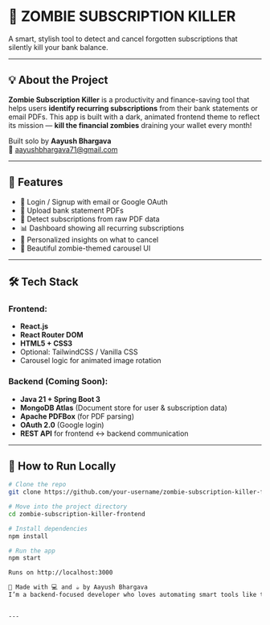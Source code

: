 # 🧟 ZOMBIE SUBSCRIPTION KILLER

A smart, stylish tool to detect and cancel forgotten subscriptions that silently kill your bank balance.

---

## 💡 About the Project

**Zombie Subscription Killer** is a productivity and finance-saving tool that helps users **identify recurring subscriptions** from their bank statements or email PDFs. This app is built with a dark, animated frontend theme to reflect its mission — **kill the financial zombies** draining your wallet every month!

Built solo by **Aayush Bhargava**  
📧 aayushbhargava71@gmail.com

---

## 🚀 Features

- 🔐 Login / Signup with email or Google OAuth
- 📄 Upload bank statement PDFs
- 🧠 Detect subscriptions from raw PDF data
- 📊 Dashboard showing all recurring subscriptions
- 🎯 Personalized insights on what to cancel
- 🧟 Beautiful zombie-themed carousel UI

---

## 🛠️ Tech Stack

### Frontend:
- **React.js**
- **React Router DOM**
- **HTML5 + CSS3**
- Optional: TailwindCSS / Vanilla CSS
- Carousel logic for animated image rotation

### Backend (Coming Soon):
- **Java 21 + Spring Boot 3**
- **MongoDB Atlas** (Document store for user & subscription data)
- **Apache PDFBox** (for PDF parsing)
- **OAuth 2.0** (Google login)
- **REST API** for frontend ↔ backend communication

---

## 🧪 How to Run Locally

```bash
# Clone the repo
git clone https://github.com/your-username/zombie-subscription-killer-frontend.git

# Move into the project directory
cd zombie-subscription-killer-frontend

# Install dependencies
npm install

# Run the app
npm start

Runs on http://localhost:3000

📣 Made with 💻 and ☕ by Aayush Bhargava
I’m a backend-focused developer who loves automating smart tools like this. Let’s connect on LinkedIn or reach me at aayushbhargava71@gmail.com.


---

